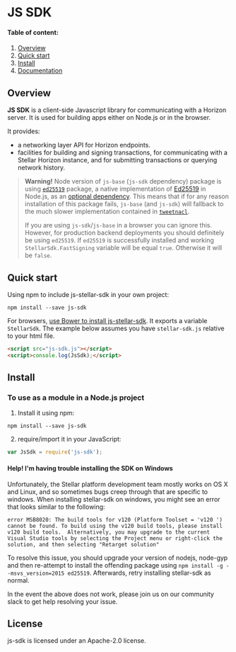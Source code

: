 # JS SDK

#### Table of content: 
1. [Overview](#overview)
2. [Quick start](#quick-start)
3. [Install](#install)
4. [Documentation](./docs/README.md)

## Overview
**JS SDK** is a client-side Javascript library for communicating with a Horizon server. It is used for building apps either on Node.js or in the browser.

It provides:
- a networking layer API for Horizon endpoints.
- facilities for building and signing transactions, for communicating with a Stellar Horizon instance, and for submitting transactions or querying network history.


> **Warning!** Node version of `js-base` (`js-sdk` dependency) package is using [`ed25519`](https://www.npmjs.com/package/ed25519) package, a native implementation of [Ed25519](https://ed25519.cr.yp.to/) in Node.js, as an [optional dependency](https://docs.npmjs.com/files/package.json#optionaldependencies). This means that if for any reason installation of this package fails, `js-base` (and `js-sdk`) will fallback to the much slower implementation contained in [`tweetnacl`](https://www.npmjs.com/package/tweetnacl).
>
> If you are using `js-sdk`/`js-base` in a browser you can ignore this. However, for production backend deployments you should definitely be using `ed25519`. If `ed25519` is successfully installed and working `StellarSdk.FastSigning` variable will be equal `true`. Otherwise it will be `false`.


## Quick start

Using npm to include js-stellar-sdk in your own project:
```shell
npm install --save js-sdk
```

For browsers, [use Bower to install js-stellar-sdk](#to-use-in-the-browser). It exports a
variable `StellarSdk`. The example below assumes you have `stellar-sdk.js`
relative to your html file.

```html
<script src="js-sdk.js"></script>
<script>console.log(JsSdk);</script>

```

## Install

### To use as a module in a Node.js project
1. Install it using npm:
  ```shell
  npm install --save js-sdk
  ```

2. require/import it in your JavaScript:
  ```js
  var JsSdk = require('js-sdk');
  ```

#### Help! I'm having trouble installing the SDK on Windows

Unfortunately, the Stellar platform development team mostly works on OS X and Linux, and so sometimes bugs creep through that are specific to windows.  When installing stellar-sdk on windows, you might see an error that looks similar to the following:

```shell
error MSB8020: The build tools for v120 (Platform Toolset = 'v120 ') cannot be found. To build using the v120 build tools, please install v120 build tools.  Alternatively, you may upgrade to the current Visual Studio tools by selecting the Project menu or right-click the solution, and then selecting "Retarget solution"
```

To resolve this issue, you should upgrade your version of nodejs, node-gyp and then re-attempt to install the offending package using `npm install -g --msvs_version=2015 ed25519`.  Afterwards, retry installing stellar-sdk as normal.

In the event the above does not work, please join us on our community slack to get help resolving your issue.


## License
js-sdk is licensed under an Apache-2.0 license.
